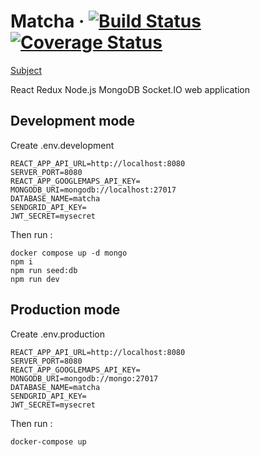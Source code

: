 # Matcha &middot; [![Build Status](https://travis-ci.com/sevngo/matcha.svg?branch=master)](https://travis-ci.com/sevngo/matcha) [![Coverage Status](https://coveralls.io/repos/github/sevngo/matcha/badge.svg?branch=master)](https://coveralls.io/github/sevngo/matcha?branch=master)

[Subject](https://github.com/sevngo/Matcha/blob/master/subject.pdf)

React Redux Node.js MongoDB Socket.IO web application

## Development mode

Create .env.development

```
REACT_APP_API_URL=http://localhost:8080
SERVER_PORT=8080
REACT_APP_GOOGLEMAPS_API_KEY=
MONGODB_URI=mongodb://localhost:27017
DATABASE_NAME=matcha
SENDGRID_API_KEY=
JWT_SECRET=mysecret
```

Then run :

```
docker compose up -d mongo
npm i
npm run seed:db
npm run dev
```

## Production mode

Create .env.production

```
REACT_APP_API_URL=http://localhost:8080
SERVER_PORT=8080
REACT_APP_GOOGLEMAPS_API_KEY=
MONGODB_URI=mongodb://mongo:27017
DATABASE_NAME=matcha
SENDGRID_API_KEY=
JWT_SECRET=mysecret
```

Then run :

```
docker-compose up
```

